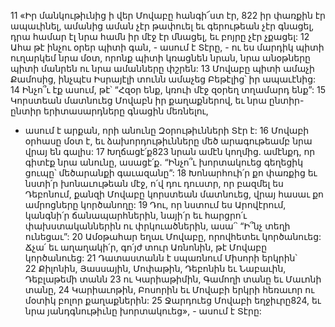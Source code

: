 11 «Իր մանկութիւնից ի վեր Մովաբը հանգի՜ստ էր,
822 իր փառքին էր ապաւինել,
ամանից աման չէր թափուել
եւ գերութեան չէր գնացել,
դրա համար էլ նրա համն իր մէջ էր մնացել,
եւ բոյրը չէր չքացել:
12 Ահա թէ ինչու օրեր պիտի գան, - ասում է Տէրը, -
ու ես մարդիկ պիտի ուղարկեմ նրա մօտ,
որոնք պիտի կռացնեն նրան,
նրա անօթները պիտի մանրեն ու նրա ամանները փշրեն:
13 Մովաբը պիտի ամաչի Քամոսից,
ինչպէս Իսրայէլի տունն ամաչեց Բեթէլից՝ իր ապաւէնից:
14 Ինչո՞ւ էք ասում, թէ՝ “Հզօր ենք,
կռուի մէջ զօրեղ տղամարդ ենք”:
15 Կորստեան մատնուեց Մովաբն իր քաղաքներով,
եւ նրա ընտիր-ընտիր երիտասարդները գնացին մեռնելու,
- ասում է արքան, որի անունը Զօրութիւնների Տէր է:
16 Մովաբի օրհասը մօտ է,
եւ ձախորդութիւնները մեծ արագութեամբ նրա վրայ են գալիս:
17 Խղճացէ՛ք823 նրան ամէն կողմից.
ամէնքդ, որ գիտէք նրա անունը, ասացէ՛ք.
“Ինչո՞ւ խորտակուեց գեղեցիկ ցուպը՝ մեծարանքի գաւազանը”:
18 Խոնարհուի՛ր քո փառքից
եւ նստի՛ր խոնաւութեան մէջ, ո՛վ դու դուստր,
որ բազմել ես Դեբոնում,
քանզի Մովաբը կորստեան մատնուեց,
վրայ հասաւ քո ամրոցները կործանողը:
19 Դու, որ նստում ես Արովէրում,
կանգնի՛ր ճանապարհներին,
նայի՛ր եւ հարցրո՛ւ փախստականներին ու փրկուածներին,
ասա՛՝ “Ի՞նչ տեղի ունեցաւ”:
20 Ամօթահար եղաւ Մովաբը,
որովհետեւ կործանուեց:
Ճչա՛ եւ աղաղակի՛ր,
գո՛յժ տուր Առնոնին,
թէ Մովաբը կործանուեց:
21 Դատաստանն է սպառնում Միսորի երկրին՝ 22 Քիլոնին, Յասսային, Մոփաթին, Դեբոնին եւ Նաբաւին, Դեբլաթեմի տանն 23 ու Կարիաթիմին, Գամողի տանը եւ Մաւոնի տանը, 24 Կարիաւոթին, Բոսորին եւ Մովաբի երկրի հեռաւոր ու մօտիկ բոլոր քաղաքներին:
25 Ջարդուեց Մովաբի եղջիւրը824,
եւ նրա յանդգնութիւնը խորտակուեց», - ասում է Տէրը:
